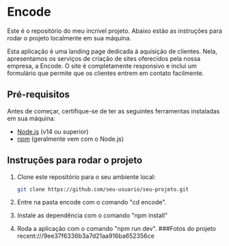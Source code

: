 # Encode

Este é o repositório do meu incrível projeto. Abaixo estão as instruções para rodar o projeto localmente em sua máquina.

Esta aplicação é uma landing page dedicada à aquisição de clientes. Nela, apresentamos os serviços de criação de sites oferecidos pela nossa empresa, a Encode. O site é completamente responsivo e inclui um formulário que permite que os clientes entrem em contato facilmente.

## Pré-requisitos

Antes de começar, certifique-se de ter as seguintes ferramentas instaladas em sua máquina:

- [Node.js](https://nodejs.org/) (v14 ou superior)
- [npm](https://www.npmjs.com/) (geralmente vem com o Node.js)

## Instruções para rodar o projeto

1. Clone este repositório para o seu ambiente local:

   ```bash
   git clone https://github.com/seu-usuario/seu-projeto.git

2. Entre na pasta encode com o comando "cd encode".

3. Instale as dependência com o comando "npm install"

4. Roda a aplicação com o comando "npm run dev".
###Fotos do projeto
recent:///9ee37f6336b3a7d21aa916ba652356ce
